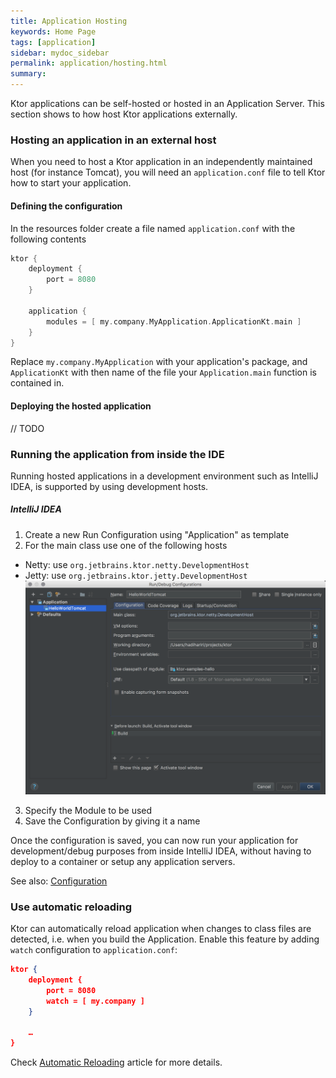 ```yaml
---
title: Application Hosting
keywords: Home Page
tags: [application]
sidebar: mydoc_sidebar
permalink: application/hosting.html
summary: 
---
```


Ktor applications can be self-hosted or hosted in an Application Server. This section shows to how host Ktor applications externally.

### Hosting an application in an external host

When you need to host a Ktor application in an independently maintained host (for instance Tomcat), you will need an `application.conf` file
to tell Ktor how to start your application. 

#### Defining the configuration

In the resources folder create a file named `application.conf` with the following contents

```kotlin
ktor {
    deployment {
        port = 8080
    }

    application {
        modules = [ my.company.MyApplication.ApplicationKt.main ]
    }
}
```

Replace `my.company.MyApplication` with your application's package, and `ApplicationKt` with then name of the
file your `Application.main` function is contained in.

#### Deploying the hosted application

// TODO 

### Running the application from inside the IDE

Running hosted applications in a development environment such as IntelliJ IDEA, is supported by using development hosts. 

##### IntelliJ IDEA 

1. Create a new Run Configuration using "Application" as template
2. For the main class use one of the following hosts
  * Netty: use `org.jetbrains.ktor.netty.DevelopmentHost` 
  * Jetty: use `org.jetbrains.ktor.jetty.DevelopmentHost` 
![Main Class](../../images/docs/run-configuration-development-host.png)    
3. Specify the Module to be used
4. Save the Configuration by giving it a name

Once the configuration is saved, you can now run your application for development/debug purposes from inside IntelliJ IDEA, without having to deploy to a container or setup 
any application servers.

See also: [Configuration](configuration)

### Use automatic reloading

Ktor can automatically reload application when changes to class files are detected, i.e. when you build the Application.
Enable this feature by adding `watch` configuration to `application.conf`:

```json
ktor {
    deployment {
        port = 8080
        watch = [ my.company ]
    }

    …
}
```

Check [Automatic Reloading](/application/autoreload) article for more details.
